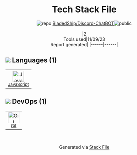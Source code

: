 <!--
--- Readme.md Snippet without images Start ---
## Tech Stack
BladedShip/Discord-ChatBOT is built on the following main stack:
- [JavaScript](https://developer.mozilla.org/en-US/docs/Web/JavaScript) – Languages

Full tech stack [here](/techstack.md)
--- Readme.md Snippet without images End ---

--- Readme.md Snippet with images Start ---
## Tech Stack
BladedShip/Discord-ChatBOT is built on the following main stack:
- <img width='25' height='25' src='https://img.stackshare.io/service/1209/javascript.jpeg' alt='JavaScript'/> [JavaScript](https://developer.mozilla.org/en-US/docs/Web/JavaScript) – Languages

Full tech stack [here](/techstack.md)
--- Readme.md Snippet with images End ---
-->
<div align="center">

# Tech Stack File
![](https://img.stackshare.io/repo.svg "repo") [BladedShip/Discord-ChatBOT](https://github.com/BladedShip/Discord-ChatBOT)![](https://img.stackshare.io/public_badge.svg "public")
<br/><br/>
|2<br/>Tools used|11/09/23 <br/>Report generated|
|------|------|
</div>

## <img src='https://img.stackshare.io/languages.svg'/> Languages (1)
<table><tr>
  <td align='center'>
  <img width='36' height='36' src='https://img.stackshare.io/service/1209/javascript.jpeg' alt='JavaScript'>
  <br>
  <sub><a href="https://developer.mozilla.org/en-US/docs/Web/JavaScript">JavaScript</a></sub>
  <br>
  <sub></sub>
</td>

</tr>
</table>

## <img src='https://img.stackshare.io/devops.svg'/> DevOps (1)
<table><tr>
  <td align='center'>
  <img width='36' height='36' src='https://img.stackshare.io/service/1046/git.png' alt='Git'>
  <br>
  <sub><a href="http://git-scm.com/">Git</a></sub>
  <br>
  <sub></sub>
</td>

</tr>
</table>

<br/>
<div align='center'>

Generated via [Stack File](https://github.com/apps/stack-file)
